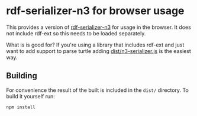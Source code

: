 # rdf-serializer-n3 for browser usage

This provides a version of [rdf-serializer-n3](https://github.com/rdf-ext/rdf-serializer-n3)
for usage in the browser. It does not include rdf-ext so this needs to be loaded
separately.

What is is good for? If you're using a library that includes rdf-ext and just 
want to add support to parse turtle adding [dist/n3-serializer.js](dist/n3-serializer.js) 
is the easiest way.

## Building

For convenience the result of the built is included in the `dist/` directory. To
build it yourself run:

    npm install
